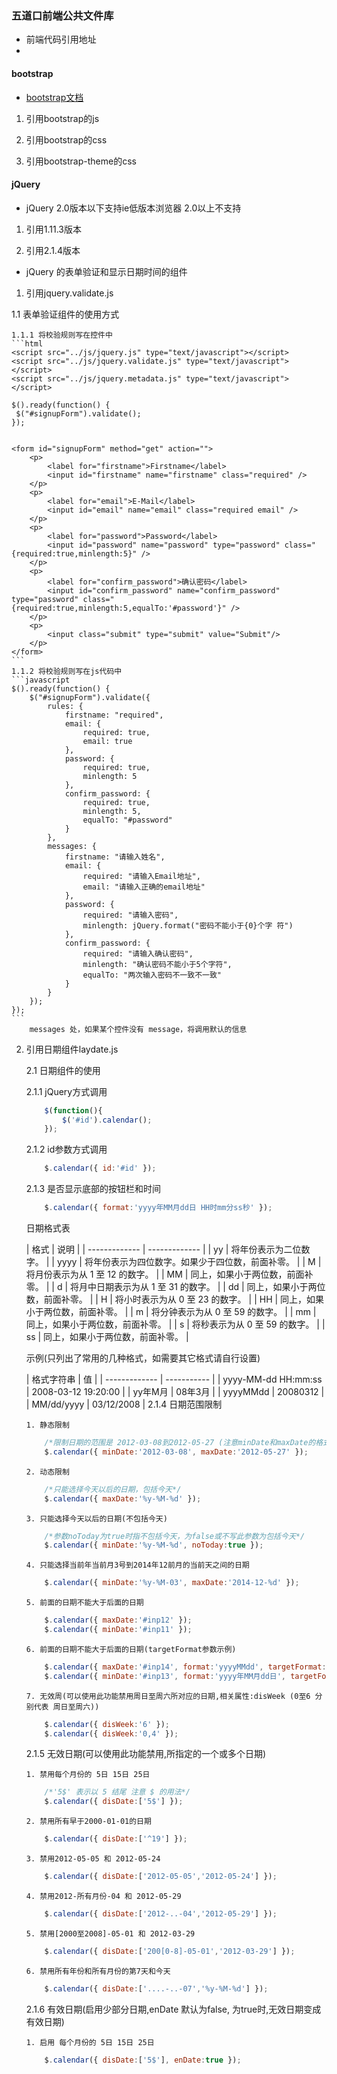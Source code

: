 ### 五道口前端公共文件库

*  前端代码引用地址
*

#### bootstrap


*   [bootstrap文档](http://www.bootcss.com/)

1.  引用bootstrap的js


2.  引用bootstrap的css


3.  引用bootstrap-theme的css


#### jQuery

 * jQuery 2.0版本以下支持ie低版本浏览器 2.0以上不支持

 1. 引用1.11.3版本


 2. 引用2.1.4版本


 *	jQuery 的表单验证和显示日期时间的组件

 1. 引用jquery.validate.js<br>


 1.1 表单验证组件的使用方式<br>

    1.1.1 将校验规则写在控件中
    ```html
    <script src="../js/jquery.js" type="text/javascript"></script>
    <script src="../js/jquery.validate.js" type="text/javascript"></script>
    <script src="../js/jquery.metadata.js" type="text/javascript"></script>

    $().ready(function() {
     $("#signupForm").validate();
    });


    <form id="signupForm" method="get" action="">
        <p>
            <label for="firstname">Firstname</label>
            <input id="firstname" name="firstname" class="required" />
        </p>
        <p>
            <label for="email">E-Mail</label>
            <input id="email" name="email" class="required email" />
        </p>
        <p>
            <label for="password">Password</label>
            <input id="password" name="password" type="password" class="{required:true,minlength:5}" />
        </p>
        <p>
            <label for="confirm_password">确认密码</label>
            <input id="confirm_password" name="confirm_password" type="password" class="{required:true,minlength:5,equalTo:'#password'}" />
        </p>
        <p>
            <input class="submit" type="submit" value="Submit"/>
        </p>
    </form>
    ```
    1.1.2 将校验规则写在js代码中
    ```javascript
    $().ready(function() {
        $("#signupForm").validate({
            rules: {
                firstname: "required",
                email: {
                    required: true,
                    email: true
                },
                password: {
                    required: true,
                    minlength: 5
                },
                confirm_password: {
                    required: true,
                    minlength: 5,
                    equalTo: "#password"
                }
            },
            messages: {
                firstname: "请输入姓名",
                email: {
                    required: "请输入Email地址",
                    email: "请输入正确的email地址"
                },
                password: {
                    required: "请输入密码",
                    minlength: jQuery.format("密码不能小于{0}个字 符")
                },
                confirm_password: {
                    required: "请输入确认密码",
                    minlength: "确认密码不能小于5个字符",
                    equalTo: "两次输入密码不一致不一致"
                }
            }
        });
    });
    ```
        messages 处，如果某个控件没有 message，将调用默认的信息

 2. 引用日期组件laydate.js<br>


    2.1 日期组件的使用

    2.1.1 jQuery方式调用
    ```javascript
        $(function(){
            $('#id').calendar();
        });
    ```
    2.1.2 id参数方式调用
    ```javascript
        $.calendar({ id:'#id' });
    ```
    2.1.3 是否显示底部的按钮栏和时间
    ```javascript
        $.calendar({ format:'yyyy年MM月dd日 HH时mm分ss秒' });
    ```
    <p>日期格式表</p>
    | 格式  | 说明 |
    | ------------- | ------------- |
    | yy  | 将年份表示为二位数字。 |
    | yyyy  | 将年份表示为四位数字。如果少于四位数，前面补零。  |
    |   M   |  将月份表示为从 1 至 12 的数字。  |
    |   MM   |   同上，如果小于两位数，前面补零。   |
    |   d   |   将月中日期表示为从 1 至 31 的数字。   |
    |   dd   |   同上，如果小于两位数，前面补零。   |
    |   H   |   将小时表示为从 0 至 23 的数字。   |
    |   HH   |   同上，如果小于两位数，前面补零。   |
    |   m   |   将分钟表示为从 0 至 59 的数字。   |
    |   mm   |   同上，如果小于两位数，前面补零。   |
    |   s   |   将秒表示为从 0 至 59 的数字。   |
    |   ss   |   同上，如果小于两位数，前面补零。   |
    <p>示例(只列出了常用的几种格式，如需要其它格式请自行设置)</p>
    | 格式字符串 | 值          |
    | ------------- | ----------- |
    | yyyy-MM-dd HH:mm:ss      | 2008-03-12 19:20:00 |
    | yy年M月     | 08年3月     |
    | yyyyMMdd     | 20080312     |
    | MM/dd/yyyy     | 03/12/2008     |
    2.1.4 日期范围限制

        1. 静态限制
    ```javascript
        /*限制日期的范围是 2012-03-08到2012-05-27 (注意minDate和maxDate的格式一定要是yyyy-MM-dd)*/
        $.calendar({ minDate:'2012-03-08', maxDate:'2012-05-27' });
    ```
        2. 动态限制
    ```javascript
        /*只能选择今天以后的日期，包括今天*/
        $.calendar({ maxDate:'%y-%M-%d' });
    ```
        3. 只能选择今天以后的日期(不包括今天)
    ```javascript
        /*参数noToday为true时指不包括今天，为false或不写此参数为包括今天*/
        $.calendar({ minDate:'%y-%M-%d', noToday:true });
    ```
        4. 只能选择当前年当前月3号到2014年12前月的当前天之间的日期
    ```javascript
        $.calendar({ minDate:'%y-%M-03', maxDate:'2014-12-%d' });
    ```
        5. 前面的日期不能大于后面的日期
    ```javascript
        $.calendar({ maxDate:'#inp12' });
        $.calendar({ minDate:'#inp11' });
    ```
        6. 前面的日期不能大于后面的日期(targetFormat参数示例)
    ```javascript
        $.calendar({ maxDate:'#inp14', format:'yyyyMMdd', targetFormat:'yyyy年MM月dd日' });
        $.calendar({ minDate:'#inp13', format:'yyyy年MM月dd日', targetFormat:'yyyyMMdd' });
    ```
        7. 无效周(可以使用此功能禁用周日至周六所对应的日期,相关属性:disWeek (0至6 分别代表 周日至周六))
    ```javascript
        $.calendar({ disWeek:'6' });
        $.calendar({ disWeek:'0,4' });
    ```
    2.1.5 无效日期(可以使用此功能禁用,所指定的一个或多个日期)

        1. 禁用每个月份的 5日 15日 25日
    ```javascript
        /*'5$' 表示以 5 结尾 注意 $ 的用法*/
        $.calendar({ disDate:['5$'] });
    ```
        2. 禁用所有早于2000-01-01的日期
    ```javascript
        $.calendar({ disDate:['^19'] });
    ```
        3. 禁用2012-05-05 和 2012-05-24
    ```javascript
        $.calendar({ disDate:['2012-05-05','2012-05-24'] });
    ```
        4. 禁用2012-所有月份-04 和 2012-05-29
    ```javascript
        $.calendar({ disDate:['2012-..-04','2012-05-29'] });
    ```
        5. 禁用[2000至2008]-05-01 和 2012-03-29
    ```javascript
        $.calendar({ disDate:['200[0-8]-05-01','2012-03-29'] });
    ```
        6. 禁用所有年份和所有月份的第7天和今天
    ```javascript
        $.calendar({ disDate:['....-..-07','%y-%M-%d'] });
    ```
    2.1.6 有效日期(启用少部分日期,enDate 默认为false, 为true时,无效日期变成有效日期)

        1. 启用 每个月份的 5日 15日 25日
    ```javascript
        $.calendar({ disDate:['5$'], enDate:true });
    ```
